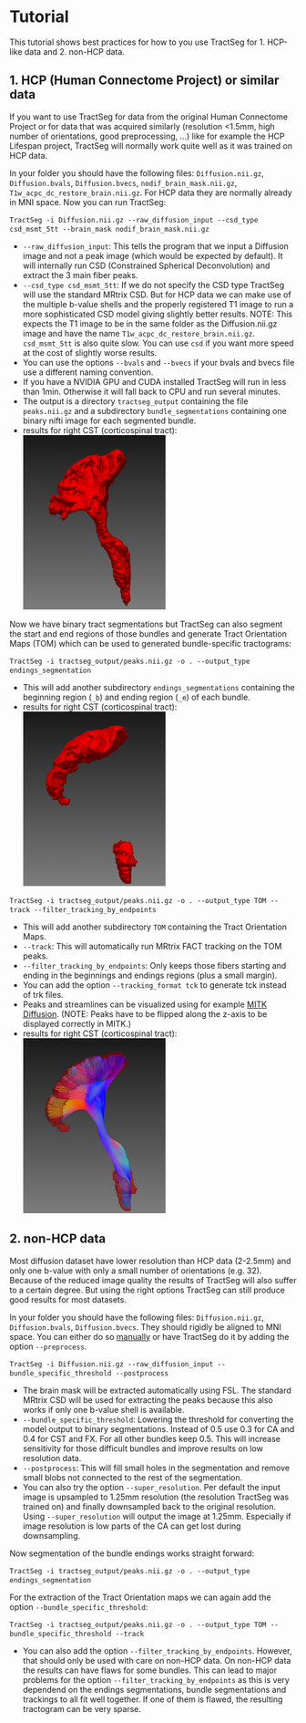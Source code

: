 # Tutorial

This tutorial shows best practices for how to you use TractSeg for 1. HCP-like data and 2. non-HCP data.  


## 1. HCP (Human Connectome Project) or similar data

If you want to use TractSeg for data from the original Human Connectome Project or for data that was acquired similarly 
(resolution <1.5mm, high number of orientations, good preprocessing, ...) like for example the HCP Lifespan project, TractSeg 
will normally work quite well as it was trained on HCP data. 

In your folder you should have the following files: `Diffusion.nii.gz`, `Diffusion.bvals`, `Diffusion.bvecs`, `nodif_brain_mask.nii.gz`,
`T1w_acpc_dc_restore_brain.nii.gz`. For HCP data they are normally already in MNI space. Now you can run TractSeg:
```
TractSeg -i Diffusion.nii.gz --raw_diffusion_input --csd_type csd_msmt_5tt --brain_mask nodif_brain_mask.nii.gz
```
* `--raw_diffusion_input`: This tells the program that we input a Diffusion image and not a peak image (which would be expected by default). 
It will internally run CSD (Constrained Spherical Deconvolution) and extract the 3 main fiber peaks.  
* `--csd_type csd_msmt_5tt`: If we do not specify the CSD type TractSeg will use the standard MRtrix CSD. But for HCP data we can make use of
the multiple b-value shells and the properly registered T1 image to run a more sophisticated CSD model giving slightly better results.
NOTE: This expects the T1 image to be in the same folder as the Diffusion.nii.gz image and have the name `T1w_acpc_dc_restore_brain.nii.gz`.
`csd_msmt_5tt` is also quite slow. You can use `csd` if you want more speed at the cost of slightly worse results.  
* You can use the options `--bvals` and `--bvecs` if your bvals and bvecs file use a different naming convention.  
* If you have a NVIDIA GPU and CUDA installed TractSeg will run in less than 1min. Otherwise it will fall back to CPU and run several minutes.
* The output is a directory `tractseg_output` containing the file `peaks.nii.gz` and a subdirectory `bundle_segmentations` containing one 
binary nifti image for each segmented bundle.  
* results for right CST (corticospinal tract):  
![tract_segmentation](tract_segmentation.png)

Now we have binary tract segmentations but TractSeg can also segment the start and end regions of those bundles and generate Tract Orientation
Maps (TOM) which can be used to generated bundle-specific tractograms:

```
TractSeg -i tractseg_output/peaks.nii.gz -o . --output_type endings_segmentation
```
* This will add another subdirectory `endings_segmentations` containing the beginning region (`_b`) and ending region (`_e`) of each bundle.
* results for right CST (corticospinal tract):  
![endings_segmentation](endings_segmentation.png)

```
TractSeg -i tractseg_output/peaks.nii.gz -o . --output_type TOM --track --filter_tracking_by_endpoints
```
* This will add another subdirectory `TOM` containing the Tract Orientation Maps.  
* `--track`: This will automatically run MRtrix FACT tracking on the TOM peaks.  
* `--filter_tracking_by_endpoints`: Only keeps those fibers starting and ending in the beginnings and endings regions (plus a small margin).  
* You can add the option `--tracking_format tck` to generate tck instead of trk files.
* Peaks and streamlines can be visualized using for example [MITK Diffusion](http://mitk.org/wiki/DiffusionImaging#Downloads).
(NOTE: Peaks have to be flipped along the z-axis to be displayed correctly in MITK.)  
* results for right CST (corticospinal tract):  
![trackings](trackings.png)

## 2. non-HCP data

Most diffusion dataset have lower resolution than HCP data (2-2.5mm) and only one b-value with only a small number of orientations (e.g. 32).
Because of the reduced image quality the results of TractSeg will also suffer to a certain degree. But using the right options TractSeg can still
produce good results for most datasets.

In your folder you should have the following files: `Diffusion.nii.gz`, `Diffusion.bvals`, `Diffusion.bvecs`. They should rigidly be aligned to
MNI space. You can either do so [manually](https://github.com/MIC-DKFZ/TractSeg#aligning-image-to-mni-space) or 
have TractSeg do it by adding the option `--preprocess`. 
```
TractSeg -i Diffusion.nii.gz --raw_diffusion_input --bundle_specific_threshold --postprocess
```
* The brain mask will be extracted automatically using FSL. The standard MRtrix CSD will be used for extracting the peaks because this also works if 
only one b-value shell is available.  
* `--bundle_specific_threshold`: Lowering the threshold for converting the model output to binary segmentations. Instead of
0.5 use 0.3 for CA and 0.4 for CST and FX. For all other bundles keep 0.5. This will increase sensitivity for those
difficult bundles and improve results on low resolution data.  
* `--postprocess`: This will fill small holes in the segmentation and remove small blobs not connected to the rest of the
segmentation.  
* You can also try the option `--super_resolution`. Per default the input image is upsampled to 1.25mm resolution (the resolution TractSeg was trained on) and 
finally downsampled back to the original resolution. Using `--super_resolution` will output the image at 1.25mm. Especially if image resolution 
is low parts of the CA can get lost during downsampling.

Now segmentation of the bundle endings works straight forward: 
```
TractSeg -i tractseg_output/peaks.nii.gz -o . --output_type endings_segmentation
```

For the extraction of the Tract Orientation maps we can again add the option `--bundle_specific_threshold`:
```
TractSeg -i tractseg_output/peaks.nii.gz -o . --output_type TOM --bundle_specific_threshold --track
```
* You can also add the option `--filter_tracking_by_endpoints`. However, that should only be used with care on non-HCP data. On non-HCP data 
the results can have flaws for some bundles. This can lead to major problems for the option `--filter_tracking_by_endpoints` as 
this is very dependend on the endings segmentations, bundle segmentations and trackings to all fit well together. If one of them is flawed, the
resulting tractogram can be very sparse.